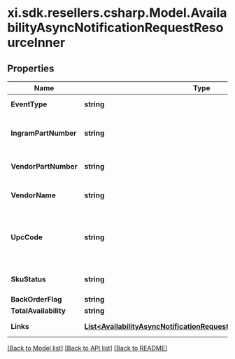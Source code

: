 # xi.sdk.resellers.csharp.Model.AvailabilityAsyncNotificationRequestResourceInner

## Properties

Name | Type | Description | Notes
------------ | ------------- | ------------- | -------------
**EventType** | **string** | The event name sent in the event request. | [optional] 
**IngramPartNumber** | **string** | The Unique IngramMicro part number for the product. | [optional] 
**VendorPartNumber** | **string** | The vendors part number for the product. | [optional] 
**VendorName** | **string** | The name of the vendor/manufacturer of the product. | [optional] 
**UpcCode** | **string** | The UPC code for the product. Consists of 12 numeric digits that are uniquly assigned to each trade item. | [optional] 
**SkuStatus** | **string** | Status returned saying whether sku is active. | [optional] 
**BackOrderFlag** | **string** | Backordered Flag. | [optional] 
**TotalAvailability** | **string** | totalAvailability. | [optional] 
**Links** | [**List&lt;AvailabilityAsyncNotificationRequestResourceInnerLinksInner&gt;**](AvailabilityAsyncNotificationRequestResourceInnerLinksInner.md) | Link to Order Details for the order(s). | [optional] 

[[Back to Model list]](../README.md#documentation-for-models) [[Back to API list]](../README.md#documentation-for-api-endpoints) [[Back to README]](../README.md)

